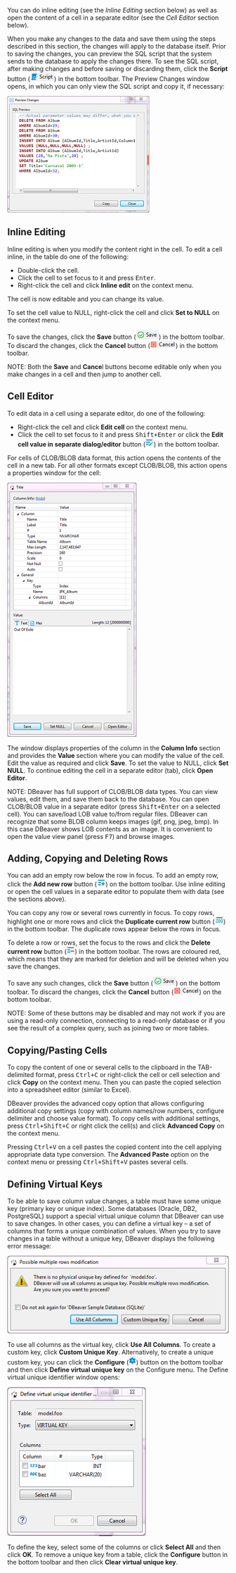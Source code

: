 You can do inline editing (see the _Inline Editing_ section below) as well as open the content of a cell in a separate editor (see the _Cell Editor_ section below). 

When you make any changes to the data and save them using the steps described in this section, the changes will apply to the database itself. Prior to saving the changes, you can preview the SQL script that the system sends to the database to apply the changes there. To see the SQL script, after making changes and before saving or discarding them, click the **Script** button (![](images/ug/Script-button.png)) in the bottom toolbar. The Preview Changes window opens, in which you can only view the SQL script and copy it, if necessary:

![](images/ug/Preview_Changes-window.png)

## Inline Editing

Inline editing is when you modify the content right in the cell. To edit a cell inline, in the table do one of the following:
* Double-click the cell.
* Click the cell to set focus to it and press <kbd>Enter</kbd>.
* Right-click the cell and click **Inline edit** on the context menu.

The cell is now editable and you can change its value.

To set the cell value to NULL, right-click the cell and click **Set to NULL** on the context menu.

To save the changes, click the **Save** button (![](images/ug/Save-button-Data-Editor.png)) in the bottom toolbar. To discard the changes, click the **Cancel** button (![](images/ug/Cancel-button-Data-Editor.png)) in the bottom toolbar.

NOTE: Both the **Save** and **Cance**l buttons become editable only when you make changes in a cell and then jump to another cell.

## Cell Editor

To edit data in a cell using a separate editor, do one of the following:
* Right-click the cell and click **Edit cell** on the context menu.
* Click the cell to set focus to it and press <kbd>Shift+Enter</kbd> or click the **Edit cell value in separate dialog/editor** button (![](images/ug/Edit-cell-value-button.png)) in the bottom toolbar.

For cells of CLOB/BLOB data format, this action opens the contents of the cell in a new tab.
For all other formats except CLOB/BLOB, this action opens a properties window for the cell:

![](images/ug/Edit-cell-window.png)
 
The window displays properties of the column in the **Column Info** section and provides the **Value** section where you can modify the value of the cell. Edit the value as required and click **Save**. To set the value to NULL, click **Set NULL**. To continue editing the cell in a separate editor (tab), click **Open Editor**.

NOTE: DBeaver has full support of CLOB/BLOB data types. You can view values, edit them, and save them back to the database. You can open CLOB/BLOB value in a separate editor (press <kbd>Shift+Enter</kbd> on a selected cell). You can save/load LOB value to/from regular files. DBeaver can recognize that some BLOB column keeps images (gif, png, jpeg, bmp). In this case DBeaver shows LOB contents as an image. It is convenient to open the value view panel (press <kbd>F7</kbd>) and browse images.

## Adding, Copying and Deleting Rows

You can add an empty row below the row in focus. To add an empty row, click the **Add new row** button (![](images/ug/Add-new-row-button.png)) on the bottom toolbar. Use inline editing or open the cell values in a separate editor to populate them with data (see the sections above).

You can copy any row or several rows currently in focus. To copy rows, highlight one or more rows and click the **Duplicate current row** button (![](images/ug/Duplicate-current-row-button.png)) in the bottom toolbar. The duplicate rows appear below the rows in focus.

To delete a row or rows, set the focus to the rows and click the **Delete current row** button (![](images/ug/Delete-current-row-button.png)) in the bottom toolbar. The rows are coloured red, which means that they are marked for deletion and will be deleted when you save the changes.

To save any such changes, click the **Save** button (![](images/ug/Save-button-Data-Editor.png)) on the bottom toolbar. To discard the changes, click the **Cancel** button (![](images/ug/Cancel-button-Data-Editor.png)) on the bottom toolbar.

NOTE: Some of these buttons may be disabled and may not work if you are using a read-only connection, connecting to a read-only database or if you see the result of a complex query, such as joining two or more tables.

## Copying/Pasting Cells

To copy the content of one or several cells to the clipboard in the TAB-delimited format, press <kbd>Ctrl+C</kbd> or right-click the cell or cell selection and click **Copy** on the context menu.  Then you can paste the copied selection into a spreadsheet editor (similar to Excel).

DBeaver provides the advanced copy option that allows configuring additional copy settings (copy with column names/row numbers, configure delimiter and choose value format). To copy cells with additional settings, press <kbd>Ctrl+Shift+C</kbd> or right click the cell(s) and click **Advanced Copy** on the context menu.

Pressing <kbd>Ctrl+V</kbd> on a cell pastes the copied content into the cell applying appropriate data type conversion. The **Advanced Paste** option on the context menu or pressing <kbd>Ctrl+Shift+V</kbd> pastes several cells.

## Defining Virtual Keys

To be able to save column value changes, a table must have some unique key (primary key or unique index). Some databases (Oracle, DB2, PostgreSQL) support a special virtual unique column that DBeaver can use to save changes. In other cases, you can define a virtual key – a set of columns that forms a unique combination of values.
When you try to save changes in a table without a unique key, DBeaver displays the following error message:

![](images/ug/Virtual-key-warning.png)

To use all columns as the virtual key, click **Use All Columns**.
To create a custom key, click **Custom Unique Key**. Alternatively, to create a unique custom key, you can click the **Configure** (![](images/ug/Configure-columns-visibility-icon.png)) button on the bottom toolbar and then click **Define virtual unique key** on the Configure menu. The Define virtual unique identifier window opens:

![](images/ug/Define-virtual-key.png)
 
To define the key, select some of the columns or click **Select All** and then click **OK**.
To remove a unique key from a table, click the **Configure** button in the bottom toolbar and then click **Clear virtual unique key**.
